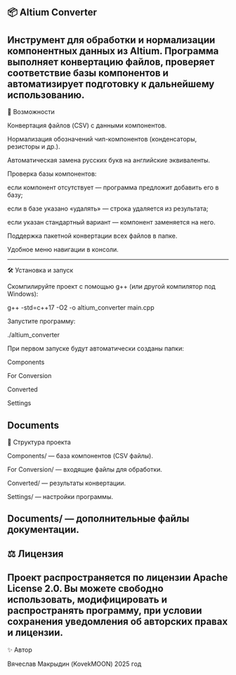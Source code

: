 ## 📦 Altium Converter

Инструмент для обработки и нормализации компонентных данных из Altium.
Программа выполняет конвертацию файлов, проверяет соответствие базы компонентов и автоматизирует подготовку к дальнейшему использованию.
---
🚀 Возможности

Конвертация файлов (CSV) с данными компонентов.

Нормализация обозначений чип-компонентов (конденсаторы, резисторы и др.).

Автоматическая замена русских букв на английские эквиваленты.

Проверка базы компонентов:

если компонент отсутствует — программа предложит добавить его в базу;

если в базе указано «удалять» — строка удаляется из результата;

если указан стандартный вариант — компонент заменяется на него.

Поддержка пакетной конвертации всех файлов в папке.

Удобное меню навигации в консоли.

---
🛠 Установка и запуск

Скомпилируйте проект с помощью g++ (или другой компилятор под Windows):

g++ -std=c++17 -O2 -o altium_converter main.cpp


Запустите программу:

./altium_converter


При первом запуске будут автоматически созданы папки:

Components

For Conversion

Converted

Settings

Documents
---
📂 Структура проекта

Components/ — база компонентов (CSV файлы).

For Conversion/ — входящие файлы для обработки.

Converted/ — результаты конвертации.

Settings/ — настройки программы.

Documents/ — дополнительные файлы документации.
---
⚖️ Лицензия
---
Проект распространяется по лицензии Apache License 2.0.
Вы можете свободно использовать, модифицировать и распространять программу, при условии сохранения уведомления об авторских правах и лицензии.
---
✨ Автор

Вячеслав Макрыдин (KovekMOON)
2025 год



